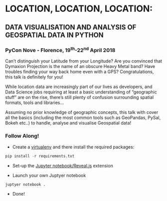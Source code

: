 # LOCATION, LOCATION, LOCATION: 
## DATA VISUALISATION AND ANALYSIS OF GEOSPATIAL DATA IN PYTHON

### PyCon Nove - Florence, 19<sup>th</sup>-22<sup>nd</sup> April 2018

Can’t distinguish your Latitude from your Longitude? Are you convinced that Dymaxion Projection is the name of an obscure Heavy Metal band? Have troubles finding your way back home even with a GPS? Congratulations, this talk is definitely for you!

While location data are increasingly part of our lives as developers, and Data Science jobs requiring at least a basic understanding of “geographic stuff” are on the rise, there’s still plenty of confusion surrounding spatial formats, tools and libraries…

Assuming no prior knowledge of geographic concepts, this talk with cover all the basics (including the most common tools such as GeoPandas, PySal, Bokeh etc..) to handle, analyse and visualise Geospatial data!



### Follow Along!

- Create a [virtualenv](http://docs.python-guide.org/en/latest/dev/virtualenvs/) and there install the required packages:

```python 
pip install -r requirements.txt
```

- Set-up the [Jupyter notebook/Reveal.js](https://github.com/damianavila/RISE#option-2---using-pip-less-recommended) extension

- Launch your own Juptyer notebook

```python 
juptyer notebook .
```

- Done!